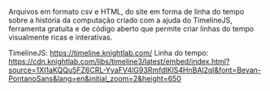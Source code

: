 Arquivos em formato csv e HTML, do site em forma de linha do tempo sobre a história da computação criado com a ajuda do TimelineJS, ferramenta gratuita e de código aberto que permite criar linhas do tempo visualmente ricas e interativas.

TimelineJS: https://timeline.knightlab.com/
Linha do tempo: https://cdn.knightlab.com/libs/timeline3/latest/embed/index.html?source=1XI1aKQQu5FZ6CRL-YyaFV4lG93RmfdIKlS4HnBAl2qI&font=Bevan-PontanoSans&lang=en&initial_zoom=2&height=650
